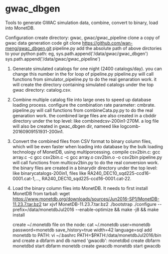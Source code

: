 # gwac_dbgen
Tools to generate GWAC simulation data, combine, convert to binary, load into MonetDB.

Configuration
create directory: gwac, gwac/gwac_pipeline
clone a copy of gwac data generation code 
   git clone https://github.com/wan-meng/gwac_dbgen.git
pipeline.py
   add the absolute path of above dirctories to your python path: eg, 
      sys.path.append('/data/gwac/gwac_dbgen')
   sys.path.append('/data/gwac/gwac_pipeline')
   
1. Generate simulated catalogs for one night (2400 catalogs/day).
   you can change this number in the for loop of pipeline.py
   pipeline.py will call functions from simulator_pipeline.py to do the real genaration work.
   it will create the directory containing simulated catalogs under the top gwac directory: catalog.csv.

2. Combine multiple catalog file into large ones to speed up database loading process.
   configure the combination rate parameter: cmbrate.
   pipeline.py will call functions from combineCata.py.py to do the real genaration work.
   the combined large files are also created in a cbddir directory under the top level: like combinedcsv-200in1-270M.
   a log file will also be created in gwac_dbgen dir, nameed like logcomb-20160909151931-200in1.

3. Convert the combined files from CSV format to binary column files, which will be even faster when loading into database by the bulk loading technology of MonetDB, using multiporcessing.
   compile csv2bin.c: 
      gcc array.c -c
      gcc csv2bin.c -c
      gcc array.o csv2bin.o -o csv2bin
   pipeline.py will call functions from multicsv2bin.py to do the real conversion work.
   the binary files are created in a binarydir directory under the top level: like binarycatalogs-200in1, files like RA240_DEC10_sqd225-ccd16-0001.cat-1,..., RA240_DEC10_sqd225-ccd16-0001.cat-22.

4. Load the binary column files into MonetDB.
   It needs to first install MonetDB from tarball:
   wget https://www.monetdb.org/downloads/sources/Jun2016-SP1/MonetDB-11.23.7.tar.bz2
   tar xjvf MonetDB-11.23.7.tar.bz2
   ./bootstrap
   ./configure --prefix=/data/monetdbJul2016 --enable-optimize && make -j8 && make install

   create ~/.monetdb file on the node:
   cat ~/.monetdb
      user=monetdb
      password=monetdb
      save_history=true
      width=42
      language=sql
   add monetdb to PATH: vi ~/.bashrc
      PATH=$PATH:/data/monetdbJul2016/bin
   and create a dbfarm and db named 'gwacdb':
      monetdbd create dbfarm
      monetdbd start dbfarm
      monetdb create gwacdb
      monetdb start gwacdb
